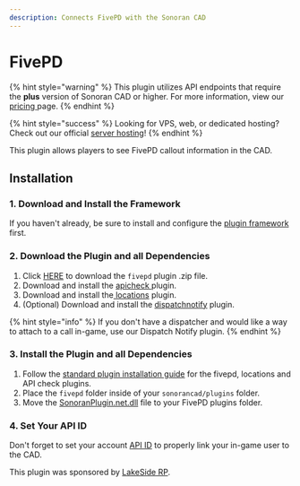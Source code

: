 ```yaml
---
description: Connects FivePD with the Sonoran CAD
---
```


# FivePD

{% hint style="warning" %}
This plugin utilizes API endpoints that require the **plus** version of Sonoran CAD or higher. For more information, view our [pricing ](../../../pricing/faq/)page.
{% endhint %}

{% hint style="success" %}
Looking for VPS, web, or dedicated hosting? Check out our official [server hosting](../../../other-products/server-hosting.md)!
{% endhint %}

This plugin allows players to see FivePD callout information in the CAD.

## Installation

### 1. Download and Install the Framework

If you haven't already, be sure to install and configure the [plugin framework](../framework-installation.md) first.

### 2. Download the Plugin and all Dependencies

1. Click [HERE](https://github.com/Sonoran-Software/sonoran\_fivepd/archive/refs/tags/latest.zip) to download the `fivepd` plugin .zip file.
2. Download and install the [apicheck ](api-id-checker.md)plugin.
3. Download and install the[ locations](https://github.com/Sonoran-Software/sonoran\_locations/releases) plugin.
4. (Optional) Download and install the [dispatchnotify](dispatch-notify.md) plugin.

{% hint style="info" %}
If you don't have a dispatcher and would like a way to attach to a call in-game, use our Dispatch Notify plugin.
{% endhint %}

### 3. Install the Plugin and all Dependencies

1. Follow the [standard plugin installation guide](../plugin-installation/) for the fivepd, locations and API check plugins.
2. Place the `fivepd` folder inside of your `sonorancad/plugins` folder.
3. Move the [SonoranPlugin.net.dll](https://github.com/Sonoran-Software/sonoran\_fivepd/blob/main/put\_in\_fivepd\_plugins/SonoranPlugin.net.dll) file to your FivePD plugins folder.

### 4. Set Your API ID

Don't forget to set your account [API ID](../../../sonoran-cad/api-integration/getting-started/setting-your-api-id.md) to properly link your in-game user to the CAD.



This plugin was sponsored by [LakeSide RP](https://discord.gg/465evprDC3).
